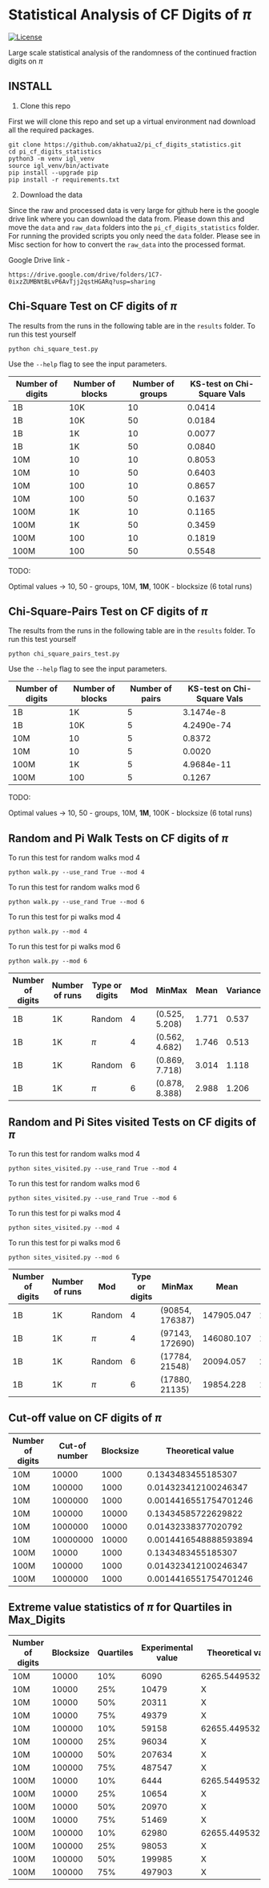 # Statistical Analysis of CF Digits of $\pi$
[![License](https://img.shields.io/badge/License-Apache%202.0-blue.svg)](./LICENSE)

Large scale statistical analysis of the randomness of the continued fraction digits on $\pi$


## INSTALL 
1. Clone this repo

First we will clone this repo and set up a virtual environment nad download all the required packages.

```
git clone https://github.com/akhatua2/pi_cf_digits_statistics.git
cd pi_cf_digits_statistics
python3 -m venv igl_venv
source igl_venv/bin/activate
pip install --upgrade pip
pip install -r requirements.txt
```

2. Download the data

Since the raw and processed data is very large for github here is the google drive link where you can download the data from. Please down this and move the `data` and `raw_data` folders into the `pi_cf_digits_statistics` folder. For running the provided scripts you only need the `data` folder. Please see in Misc section for how to convert the `raw_data` into the processed format.

Google Drive link - 
```
https://drive.google.com/drive/folders/1C7-0ixzZUMBNtBLvP6AvTjj2qstHGARq?usp=sharing
```

## Chi-Square Test on CF digits of $\pi$

The results from the runs in the following table are in the `results` folder. To run this test yourself 

```
python chi_square_test.py 
```

Use the `--help` flag to see the input parameters.

|Number of digits|Number of blocks|Number of groups|KS-test on Chi-Square Vals|
|--|--|--|--|
|1B|10K|10|0.0414|
|1B|10K|50|0.0184|
|1B|1K|10|0.0077|
|1B|1K|50|0.0840|
|10M|10|10|0.8053|
|10M|10|50|0.6403|
|10M|100|10|0.8657|
|10M|100|50|0.1637|
|100M|1K|10|0.1165|
|100M|1K|50|0.3459|
|100M|100|10|0.1819|
|100M|100|50|0.5548|

TODO:

Optimal values -> 10, 50 - groups, 10M, **1M**, 100K - blocksize (6 total runs)

## Chi-Square-Pairs Test on CF digits of $\pi$

The results from the runs in the following table are in the `results` folder. To run this test yourself 

```
python chi_square_pairs_test.py 
```

Use the `--help` flag to see the input parameters.

|Number of digits|Number of blocks|Number of pairs|KS-test on Chi-Square Vals|
|--|--|--|--|
|1B|1K|5|3.1474e-8|
|1B|10K|5|4.2490e-74|
|10M|10|5|0.8372|
|10M|10|5|0.0020|
|100M|1K|5|4.9684e-11|
|100M|100|5|0.1267|

TODO:

Optimal values -> 10, 50 - groups, 10M, **1M**, 100K - blocksize (6 total runs)

## Random and Pi Walk Tests on CF digits of $\pi$

To run this test for random walks mod 4
```
python walk.py --use_rand True --mod 4
```
To run this test for random walks mod 6
```
python walk.py --use_rand True --mod 6
```
To run this test for pi walks mod 4
```
python walk.py --mod 4
```
To run this test for pi walks mod 6
```
python walk.py --mod 6
```

|Number of digits|Number of runs|Type or digits|Mod|MinMax|Mean|Variance|
|--|--|--|--|--|--|--|
|1B|1K|Random|4|(0.525, 5.208)|1.771|0.537|
|1B|1K|$\pi$|4|(0.562, 4.682)|1.746|0.513|
|1B|1K|Random|6|(0.869, 7.718)|3.014|1.118|
|1B|1K|$\pi$|6|(0.878, 8.388)|2.988|1.206|

## Random and Pi Sites visited Tests on CF digits of $\pi$

To run this test for random walks mod 4
```
python sites_visited.py --use_rand True --mod 4
```
To run this test for random walks mod 6
```
python sites_visited.py --use_rand True --mod 6
```
To run this test for pi walks mod 4
```
python sites_visited.py --mod 4
```
To run this test for pi walks mod 6
```
python sites_visited.py --mod 6
```

|Number of digits|Number of runs|Mod|Type or digits|MinMax|Mean|Variance|Std Dev|
|--|--|--|--|--|--|--|--|
|1B|1K|Random|4|(90854, 176387)|147905.047|134260828.4412|11587.097|
|1B|1K|$\pi$|4|(97143, 172690)|146080.107|137343287.3529|11719.3552|
|1B|1K|Random|6|(17784, 21548)|20094.057|207318.9787|455.322|
|1B|1K|$\pi$|6|(17880, 21135)|19854.228|193608.8428|440.0100|

##  Cut-off value on CF digits of $\pi$


|Number of digits|Cut-of number|Blocksize|Theoretical value|Experimental value|Difference|
|--|--|--|--|--|--|
|10M|10000|1000|0.1343483455185307|0.136|0.0016516544814693113|
|10M|100000|1000|0.014323412100246347|0.0135|-0.0008234121002463467|
|10M|1000000|1000|0.0014416551754701246|0.002|0.0005583448245298755|
|10M|100000|10000|0.13434585722629822|0.128|-0.006345857226298213|
|10M|1000000|10000|0.01432338377020792|0.02|0.00567661622979208|
|10M|10000000|10000|0.0014416548888593894|0.001|-0.0004416548888593894|
|100M|10000|1000|0.1343483455185307|0.13569|0.0013416544814693065|
|100M|100000|1000|0.014323412100246347|0.01449|0.00016658789975365282|
|100M|1000000|1000|0.0014416551754701246|0.00169|0.00024834482452987553|

##  Extreme value statistics of $\pi$ for Quartiles in Max_Digits

|Number of digits|Blocksize|Quartiles|Experimental value|Theoretical value|
|--|--|--|--|--|
|10M|10000|10%|6090|6265.54495327263|
|10M|10000|25%|10479|X|
|10M|10000|50%|20311|X|
|10M|10000|75%|49379|X|
|10M|100000|10%|59158|62655.4495327263|
|10M|100000|25%|96034|X|
|10M|100000|50%|207634|X|
|10M|100000|75%|487547|X|
|100M|10000|10%|6444|6265.54495327263|
|100M|10000|25%|10654|X|
|100M|10000|50%|20970|X|
|100M|10000|75%|51469|X|
|100M|100000|10%|62980|62655.4495327263|
|100M|100000|25%|98053|X|
|100M|100000|50%|199985|X|
|100M|100000|75%|497903|X|











